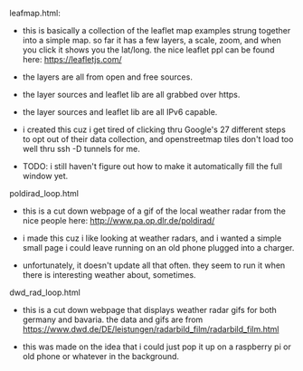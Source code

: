 leafmap.html:

* this is basically a collection of the leaflet map examples strung together into a simple map. so far it has a few layers, a scale, zoom, and when you click it shows you the lat/long. the nice leaflet ppl can be found here: https://leafletjs.com/

* the layers are all from open and free sources.

* the layer sources and leaflet lib are all grabbed over https.

* the layer sources and leaflet lib are all IPv6 capable.

* i created this cuz i get tired of clicking thru Google's 27 different steps to opt out of their data collection, and openstreetmap tiles don't load too well thru ssh -D tunnels for me.

* TODO: i still haven't figure out how to make it automatically fill the full window yet.

poldirad_loop.html

* this is a cut down webpage of a gif of the local weather radar from the nice people here: http://www.pa.op.dlr.de/poldirad/

* i made this cuz i like looking at weather radars, and i wanted a simple small page i could leave running on an old phone plugged into a charger.

* unfortunately, it doesn't update all that often. they seem to run it when there is interesting weather about, sometimes.

dwd_rad_loop.html

* this is a cut down webpage that displays weather radar gifs for both germany and bavaria. the data and gifs are from https://www.dwd.de/DE/leistungen/radarbild_film/radarbild_film.html

* this was made on the idea that i could just pop it up on a raspberry pi or old phone or whatever in the background.
